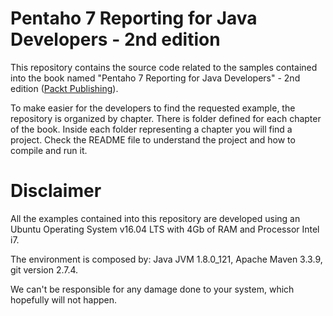 Pentaho 7 Reporting for Java Developers - 2nd edition
===

This repository contains the source code related to the samples contained into the book named "Pentaho 7 Reporting for Java Developers" - 2nd edition ([Packt Publishing](https://www.packtpub.com/)). 

To make easier for the developers to find the requested example, the repository is organized by chapter. There is folder defined for each chapter of the book. Inside each folder representing a chapter you will find a project. Check the README file to understand the project and how to compile and run it.

# Disclaimer

All the examples contained into this repository are developed using an Ubuntu Operating System v16.04 LTS with 4Gb of RAM and Processor Intel i7. 

The environment is composed by: Java JVM 1.8.0_121, Apache Maven 3.3.9, git version 2.7.4.

We can't be responsible for any damage done to your system, which hopefully will not happen.
